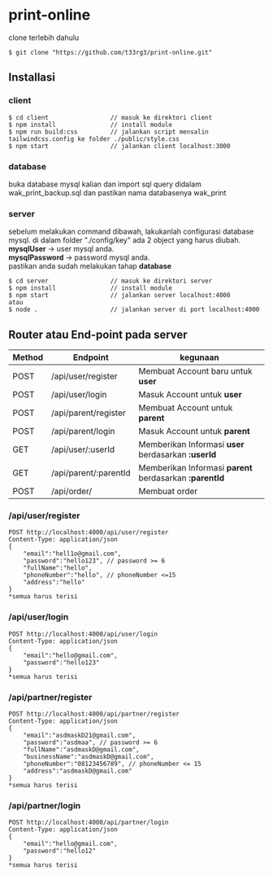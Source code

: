 # print-online
clone terlebih dahulu
```
$ git clone "https://github.com/t33rg3/print-online.git"
```

## Installasi
### client
```
$ cd client                 // masuk ke direktori client
$ npm install               // install module
$ npm run build:css         // jalankan script mensalin tailwindcss.config ke folder ./public/style.css
$ npm start                 // jalankan client localhost:3000
```

### database
buka database mysql kalian dan import sql query didalam wak_print_backup.sql dan 
pastikan nama databasenya wak_print

### server
sebelum melakukan command dibawah, lakukanlah configurasi database mysql.
di dalam folder "./config/key" ada 2 object yang harus diubah.    
**mysqlUser** -> user mysql anda.  
**mysqlPassword** -> password mysql anda.  
pastikan anda sudah melakukan tahap **database**
```
$ cd server                 // masuk ke direktori server
$ npm install               // install module
$ npm start                 // jalankan server localhost:4000
atau
$ node .                    // jalankan server di port localhost:4000
```

## Router atau End-point pada server
| Method | Endpoint              | kegunaan                                                  |
|--------|-----------------------|-----------------------------------------------------------|
| POST   | /api/user/register    | Membuat Account baru untuk **user**                       |
| POST   | /api/user/login       | Masuk Account untuk **user**                              |
| POST   | /api/parent/register  | Membuat Account untuk **parent**                          |
| POST   | /api/parent/login     | Masuk Account untuk **parent**                            |
| GET    | /api/user/:userId     | Memberikan Informasi **user** berdasarkan **:userId**     |
| GET    | /api/parent/:parentId | Memberikan Informasi **parent** berdasarkan **:parentId** |
| POST   | /api/order/           | Membuat order                                             |

### /api/user/register
```
POST http://localhost:4000/api/user/register
Content-Type: application/json
{
    "email":"hell1o@gmail.com",
    "password":"hello123", // password >= 6
    "fullName":"hello",
    "phoneNumber":"hello", // phoneNumber <=15
    "address":"hello"
}
*semua harus terisi
```

### /api/user/login
```
POST http://localhost:4000/api/user/login
Content-Type: application/json
{
    "email":"hello@gmail.com",
    "password":"hello123"
}
*semua harus terisi
```

### /api/partner/register
```
POST http://localhost:4000/api/partner/register
Content-Type: application/json
{
    "email":"asdmaskD21@gmail.com",
    "password":"asdmaa", // password >= 6
    "fullName":"asdmaskD@gmail.com",
    "businessName":"asdmaskD@gmail.com",
    "phoneNumber":"08123456789", // phoneNumber <= 15
    "address":"asdmaskD@gmail.com"
}
*semua harus terisi
```

### /api/partner/login
```
POST http://localhost:4000/api/partner/login
Content-Type: application/json
{
    "email":"hello@gmail.com",
    "password":"hello12"
}
*semua harus terisi
```